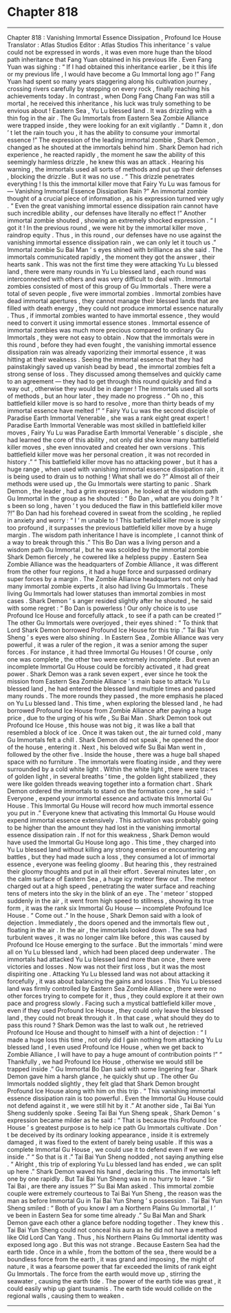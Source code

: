 
# Chapter 818


---

Chapter 818 : Vanishing Immortal Essence Dissipation , Profound Ice House
Translator :
Atlas Studios
Editor :
Atlas Studios
This inheritance ’ s value could not be expressed in words , it was even more huge than the blood path inheritance that Fang Yuan obtained in his previous life .
Even Fang Yuan was sighing : “ If I had obtained this inheritance earlier , be it this life or my previous life , I would have become a Gu Immortal long ago !”
Fang Yuan had spent so many years staggering along his cultivation journey , crossing rivers carefully by stepping on every rock , finally reaching his achievements today . In contrast , when Dong Fang Chang Fan was still a mortal , he received this inheritance , his luck was truly something to be envious about !
Eastern Sea , Yu Lu blessed land .
It was drizzling with a thin fog in the air .
The Gu Immortals from Eastern Sea Zombie Alliance were trapped inside , they were looking for an exit vigilantly .
“ Damn it , don ’ t let the rain touch you , it has the ability to consume your immortal essence !” The expression of the leading immortal zombie , Shark Demon , changed as he shouted at the immortals behind him .
Shark Demon had rich experience , he reacted rapidly , the moment he saw the ability of this seemingly harmless drizzle , he knew this was an attack .
Hearing his warning , the immortals used all sorts of methods and put up their defenses , blocking the drizzle .
But it was no use .
“ This drizzle penetrates everything ! Is this the immortal killer move that Fairy Yu Lu was famous for — Vanishing Immortal Essence Dissipation Rain ?” An immortal zombie thought of a crucial piece of information , as his expression turned very ugly .
“ Even the great vanishing immortal essence dissipation rain cannot have such incredible ability , our defenses have literally no effect !” Another immortal zombie shouted , showing an extremely shocked expression .
“ I got it ! In the previous round , we were hit by the immortal killer move , raindrop equity . Thus , in this round , our defenses have no use against the vanishing immortal essence dissipation rain , we can only let it touch us .” Immortal zombie Su Bai Man ’ s eyes shined with brilliance as she said .
The immortals communicated rapidly , the moment they got the answer , their hearts sank .
This was not the first time they were attacking Yu Lu blessed land , there were many rounds in Yu Lu blessed land , each round was interconnected with others and was very difficult to deal with .
Immortal zombies consisted of most of this group of Gu Immortals . There were a total of seven people , five were immortal zombies .
Immortal zombies have dead immortal apertures , they cannot manage their blessed lands that are filled with death energy , they could not produce immortal essence naturally . Thus , if immortal zombies wanted to have immortal essence , they would need to convert it using immortal essence stones .
Immortal essence of immortal zombies was much more precious compared to ordinary Gu Immortals , they were not easy to obtain .
Now that the immortals were in this round , before they had even fought , the vanishing immortal essence dissipation rain was already vaporizing their immortal essence , it was hitting at their weakness .
Seeing the immortal essence that they had painstakingly saved up vanish bead by bead , the immortal zombies felt a strong sense of loss .
They discussed among themselves and quickly came to an agreement — they had to get through this round quickly and find a way out , otherwise they would be in danger !
The immortals used all sorts of methods , but an hour later , they made no progress .
“ Oh no , this battlefield killer move is so hard to resolve , more than thirty beads of my immortal essence have melted !”
“ Fairy Yu Lu was the second disciple of Paradise Earth Immortal Venerable , she was a rank eight great expert ! Paradise Earth Immortal Venerable was most skilled in battlefield killer moves , Fairy Yu Lu was Paradise Earth Immortal Venerable ’ s disciple , she had learned the core of this ability , not only did she know many battlefield killer moves , she even innovated and created her own versions . This battlefield killer move was her personal creation , it was not recorded in history .”
“ This battlefield killer move has no attacking power , but it has a huge range , when used with vanishing immortal essence dissipation rain , it is being used to drain us to nothing ! What shall we do ?”
Almost all of their methods were used up , the Gu Immortals were starting to panic .
Shark Demon , the leader , had a grim expression , he looked at the wisdom path Gu Immortal in the group as he shouted : “ Bo Dan , what are you doing ? It ’ s been so long , haven ’ t you deduced the flaw in this battlefield killer move ?!”
Bo Dan had his forehead covered in sweat from the scolding , he replied in anxiety and worry : “ I ’ m unable to ! This battlefield killer move is simply too profound , it surpasses the previous battlefield killer move by a huge margin . The wisdom path inheritance I have is incomplete , I cannot think of a way to break through this .”
This Bo Dan was a living person and a wisdom path Gu Immortal , but he was scolded by the immortal zombie Shark Demon fiercely , he cowered like a helpless puppy .
Eastern Sea Zombie Alliance was the headquarters of Zombie Alliance , it was different from the other four regions , it had a huge force and surpassed ordinary super forces by a margin . The Zombie Alliance headquarters not only had many immortal zombie experts , it also had living Gu Immortals . These living Gu Immortals had lower statuses than immortal zombies in most cases .
Shark Demon ’ s anger resided slightly after he shouted , he said with some regret : “ Bo Dan is powerless ! Our only choice is to use Profound Ice House and forcefully attack , to see if a path can be created !”
The other Gu Immortals were overjoyed , their eyes shined : “ To think that Lord Shark Demon borrowed Profound Ice House for this trip .”
Tai Bai Yun Sheng ’ s eyes were also shining .
In Eastern Sea , Zombie Alliance was very powerful , it was a ruler of the region , it was a senior among the super forces . For instance , it had three Immortal Gu Houses !
Of course , only one was complete , the other two were extremely incomplete .
But even an incomplete Immortal Gu House could be forcibly activated , it had great power .
Shark Demon was a rank seven expert , ever since he took the mission from Eastern Sea Zombie Alliance ’ s main base to attack Yu Lu blessed land , he had entered the blessed land multiple times and passed many rounds .
The more rounds they passed , the more emphasis he placed on Yu Lu blessed land .
This time , when exploring the blessed land , he had borrowed Profound Ice House from Zombie Alliance after paying a huge price , due to the urging of his wife , Su Bai Man .
Shark Demon took out Profound Ice House , this house was not big , it was like a ball that resembled a block of ice . Once it was taken out , the air turned cold , many Gu Immortals felt a chill .
Shark Demon did not speak , he opened the door of the house , entering it . Next , his beloved wife Su Bai Man went in , followed by the other five .
Inside the house , there was a huge ball shaped space with no furniture . The immortals were floating inside , and they were surrounded by a cold white light .
Within the white light , there were traces of golden light , in several breaths ’ time , the golden light stabilized , they were like golden threads weaving together into a formation chart .
Shark Demon ordered the immortals to stand on the formation core , he said : “ Everyone , expend your immortal essence and activate this Immortal Gu House . This Immortal Gu House will record how much immortal essence you put in .”
Everyone knew that activating this Immortal Gu House would expend immortal essence extensively . This activation was probably going to be higher than the amount they had lost in the vanishing immortal essence dissipation rain .
If not for this weakness , Shark Demon would have used the Immortal Gu House long ago .
This time , they charged into Yu Lu blessed land without killing any strong enemies or encountering any battles , but they had made such a loss , they consumed a lot of immortal essence , everyone was feeling gloomy .
But hearing this , they restrained their gloomy thoughts and put in all their effort .
Several minutes later , on the calm surface of Eastern Sea , a huge icy meteor flew out .
The meteor charged out at a high speed , penetrating the water surface and reaching tens of meters into the sky in the blink of an eye .
The ‘ meteor ’ stopped suddenly in the air , it went from high speed to stillness , showing its true form , it was the rank six Immortal Gu House — incomplete Profound Ice House .
“ Come out .” In the house , Shark Demon said with a look of dejection .
Immediately , the doors opened and the immortals flew out , floating in the air .
In the air , the immortals looked down .
The sea had turbulent waves , it was no longer calm like before , this was caused by Profound Ice House emerging to the surface .
But the immortals ’ mind were all on Yu Lu blessed land , which had been placed deep underwater .
The immortals had attacked Yu Lu blessed land more than once , there were victories and losses . Now was not their first loss , but it was the most dispiriting one .
Attacking Yu Lu blessed land was not about attacking it forcefully , it was about balancing the gains and losses .
This Yu Lu blessed land was firmly controlled by Eastern Sea Zombie Alliance , there were no other forces trying to compete for it , thus , they could explore it at their own pace and progress slowly .
Facing such a mystical battlefield killer move , even if they used Profound Ice House , they could only leave the blessed land , they could not break through it .
In that case , what should they do to pass this round ?
Shark Demon was the last to walk out , he retrieved Profound Ice House and thought to himself with a hint of dejection : “ I made a huge loss this time , not only did I gain nothing from attacking Yu Lu blessed land , I even used Profound Ice House , when we get back to Zombie Alliance , I will have to pay a huge amount of contribution points !”
“ Thankfully , we had Profound Ice House , otherwise we would still be trapped inside .” Gu Immortal Bo Dan said with some lingering fear .
Shark Demon gave him a harsh glance , he quickly shut up .
The other Gu Immortals nodded slightly , they felt glad that Shark Demon brought Profound Ice House along with him on this trip .
“ This vanishing immortal essence dissipation rain is too powerful . Even the Immortal Gu House could not defend against it , we were still hit by it .” At another side , Tai Bai Yun Sheng suddenly spoke .
Seeing Tai Bai Yun Sheng speak , Shark Demon ’ s expression became milder as he said : “ That is because this Profound Ice House ’ s greatest purpose is to help ice path Gu Immortals cultivate . Don ’ t be deceived by its ordinary looking appearance , inside it is extremely damaged , it was fixed to the extent of barely being usable . If this was a complete Immortal Gu House , we could use it to defend even if we were inside .”
“ So that is it .” Tai Bai Yun Sheng nodded , not saying anything else .
“ Alright , this trip of exploring Yu Lu blessed land has ended , we can split up here .” Shark Demon waved his hand , declaring this .
The immortals left one by one rapidly .
But Tai Bai Yun Sheng was in no hurry to leave .
“ Sir Tai Bai , are there any issues ?” Su Bai Man asked .
This immortal zombie couple were extremely courteous to Tai Bai Yun Sheng , the reason was the man as before Immortal Gu in Tai Bai Yun Sheng ’ s possession .
Tai Bai Yun Sheng smiled : “ Both of you know I am a Northern Plains Gu Immortal , I ’ ve been in Eastern Sea for some time already .”
Su Bai Man and Shark Demon gave each other a glance before nodding together .
They knew this .
Tai Bai Yun Sheng could not conceal his aura as he did not have a method like Old Lord Can Yang . Thus , his Northern Plains Gu Immortal identity was exposed long ago .
But this was not strange .
Because Eastern Sea had the earth tide .
Once in a while , from the bottom of the sea , there would be a boundless force from the earth , it was grand and imposing , the might of nature , it was a fearsome power that far exceeded the limits of rank eight Gu Immortals .
The force from the earth would move up , stirring the seawater , causing the earth tide .
The power of the earth tide was great , it could easily whip up giant tsunamis .
The earth tide would collide on the regional walls , causing them to weaken .

---

